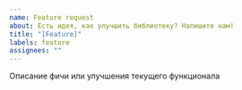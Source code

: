 ```yaml
---
name: Feature request
about: Есть идея, как улучшить библиотеку? Напишите нам!
title: "[Feature]"
labels: feature
assignees: ""
---
```


Описание фичи или улучшения текущего функционала
